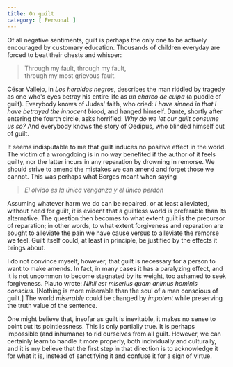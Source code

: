 ```yaml
---
title: On guilt 
category: [ Personal ]
---
```


Of all negative sentiments, guilt is perhaps the only one to be actively
encouraged by customary education. Thousands of children everyday are forced to
beat their chests and whisper:

> Through my fault, through my fault,<br>
> through my most grievous fault.

César Vallejo, in *Los heraldos negros*, describes the man riddled by tragedy
as one who's eyes betray his entire life as *un charco de culpa* (a puddle of
guilt). Everybody knows of Judas' faith, who cried: *I have sinned in that I
have betrayed the innocent blood*, and hanged himself. Dante, shortly after
entering the fourth circle, asks horrified: *Why do we let our guilt consume us
so?* And everybody knows the story of Oedipus, who blinded himself out of
guilt.

It seems indisputable to me that guilt induces no positive effect in the world.
The victim of a wrongdoing is in no way benefited if the author of it feels
guilty, nor the latter incurs in any reparation by drowning in remorse. We
should strive to amend the mistakes we can amend and forget those we cannot.
This was perhaps what Borges meant when saying 

> *El olvido es la única venganza y el único perdón*

Assuming whatever harm we do can be repaired, or at least alleviated, without
need for guilt, it is evident that a guiltless world is preferable than its
alternative. The question then becomes to what extent guilt is the precursor of
reparation; in other words, to what extent forgiveness and reparation are sought
to alleviate the pain we have cause versus to alleviate the remorse we feel.
Guilt itself could, at least in principle, be justified by the effects it
brings about.

I do not convince myself, however, that guilt is necessary for a person to want
to make amends. In fact, in many cases it has a paralyzing effect, and it is
not uncommon to become stagnated by its weight, too ashamed to seek
forgiveness. Plauto wrote: *Nihil est miserius quam animus hominis conscius.*
\[Nothing is more miserable than the soul of a man conscious of guilt.\] The
world *miserable* could be changed by *impotent* while preserving the truth
value of the sentence.

One might believe that, insofar as guilt is inevitable, it makes no sense to
point out its pointlessness. This is only partially true. It is perhaps
impossible (and inhumane) to rid ourselves from all guilt. However, we can
certainly learn to handle it more properly, both individually and culturally,
and it is my believe that the first step in that direction is to acknowledge it
for what it is, instead of sanctifying it and confuse it for a sign of virtue.



